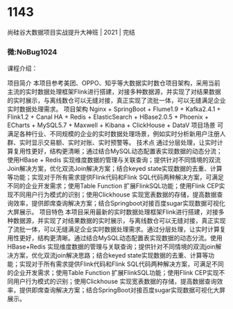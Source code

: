 # 1143
尚硅谷大数据项目实战提升大神班 | 2021 | 完结
### 微:NoBug1024 


课程介绍：

项目简介
本项目参考美团、OPPO、知乎等大数据实时数仓项目架构，采用当前主流的实时数据处理框架Flink进行搭建，对接多种数据源，并实现了对结果数据的实时展示，与离线数仓可以无缝对接，真正实现了流批一体，可以无缝满足企业实时数据处理需求。
项目架构
Nginx + SpringBoot + Flume1.9 + Kafka2.4.1 + Flink1.2 + Canal HA + Redis + ElasticSearch + HBase2.0.5 + Phoenix + ECharts + MySQL5.7 + Maxwell + Kibana + ClickHouse + DataV
项目场景
可满足各种行业、不同规模的企业的实时数据处理场景，例如实时分析新用户注册人群、实时显示交易额、实时对账、实时预警等。
技术点
通过分层处理，让实时计算复用性更好，结构更清晰；通过结合MySQL动态配置表实现数据的动态分流；使用HBase + Redis 实现维度数据的管理与关联查询；提供针对不同情境的双流Join解决方案，优化双流Join解决方案；结合keyed state实现数据的去重、计算等功能；实现对于所有需求提供Flink代码和Flink SQL代码两种解决方案，可满足不同的企业开发需求；使用Table Function 扩展FlinkSQL功能；使用Flink CEP实现不同用户行为模式的识别；使用Clickhouse 实现宽表数据的存储，提高数据查询效率，提供即席查询解决方案；结合Springboot对接百度sugar实现数据可视化大屏展示。
项目特色
本项目采用最新的实时数据处理框架Flink进行搭建，对接多种数据源，并实现了对结果数据的实时展示，与离线数仓可以无缝对接，真正实现了流批一体，可以无缝满足企业实时数据处理需求。通过分层处理，让实时计算复用性更好，结构更清晰。通过结合MySQL动态配置表实现数据的动态分流。使用HBase+Redis 实现维度数据的管理与关联查询；提供针对不同情境的双流join解决方案，优化双流join解决思路；结合keyed state实现数据的去重、计算等功能；实现对于所有需求提供Flink代码和Flink SQL代码两种解决方案，可满足不同的企业开发需求；使用Table Function 扩展FlinkSQL功能；使用Flink CEP实现不同用户行为模式的识别；使用Clickhouse 实现宽表数据的存储，提高数据查询效率，提供即席查询解决方案；结合SpringBoot对接百度sugar实现数据可视化大屏展示。
